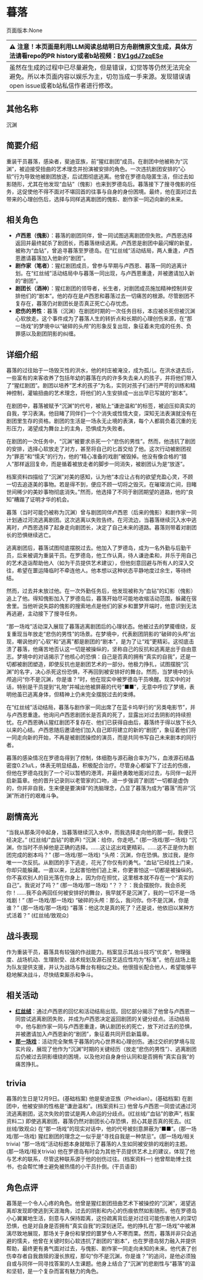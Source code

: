 # 暮落
页面版本:None
 

| :warning: 注意！本页面是利用LLM阅读总结明日方舟剧情原文生成，具体方法请看repo的PR history或者b站视频：[BV1gdJ7zqESe](https://www.bilibili.com/video/BV1gdJ7zqESe/)         |
|:----------------------------|
| 虽然在生成的过程中已尽量避免，但是错误，幻觉等等仍然无法完全避免。所以本页面内容以娱乐为主，切勿当成一手来源。发现错误请open issue或者b站私信作者进行修改。|



## 其他名称
沉渊
## 简要介绍
重装干员暮落，感染者，斐迪亚族，前“猩红剧团”成员。在剧团中他被称为“沉渊”，被迫接受扭曲的艺术理念并扮演被安排的角色。一次违抗剧团安排的“心软”行为导致他被剧团放逐，后试图彻底逃离。他曾在罗德岛隐匿生活，但过去如影随形，尤其在他发现“血钻”（傀影）也来到罗德岛后。暮落接下了搜寻傀影的任务，这促使他不得不面对不堪回首的往事与自身的身份困境。最终，他在面对过去带来的心理创伤后，选择与同样逃离剧团的傀影、剧作家一同迈向新的未来。
## 相关角色
-   **卢西恩（傀影）**：暮落的剧团同伴，曾一同试图逃离剧团但失败。卢西恩选择返回并最终弑杀了剧团长，而暮落继续逃离。卢西恩是剧团中最闪耀的新星，被称为“血钻”，曾追寻暮落至罗德岛。在“红丝绒”活动结局，两人重逢，卢西恩邀请暮落加入他新的“剧团”。
-   **剧作家（笔者）**：猩红剧团成员，曾参与早期与卢西恩、暮落一同的逃离计划。在“红丝绒”活动结局中与暮落一同出现，与卢西恩重逢，并被邀请加入新的“剧团”。
-   **剧团长（酒神）**：猩红剧团的领导者，长生者，对剧团成员施加精神控制并安排他们的“剧本”。他的存在是卢西恩和暮落过去一切痛苦的根源。尽管剧团不复存在，暮落仍对剧团长是否真正死亡心存忧虑。
-   **悲伤的男性**：暮落（沉渊）在剧团时期的一次任务目标，本应被杀死但被沉渊心软放走。这个事件成为了暮落人生的转折点和长期的心理创伤来源，在“那一场戏”的梦境中以“破碎的头颅”的形象反复出现，象征着未完成的任务、负罪感以及剧团阴影的纠缠。
## 详细介绍
暮落的过往始于一场毁灭性的洪水，他的村庄被淹没，成为孤儿。在洪水退去后，一些富有的来客收养了包括年幼的暮落在内的许多失去亲人的孩子，并将他们带入了“猩红剧团”。剧团以培养“艺术的孩子”为名，实则对孩子们进行严苛的训练和精神控制，灌输扭曲的艺术理念，将他们的人生安排成一出出早已写就的“剧本”。

在剧团中，暮落被赋予“沉渊”的代号，被贴上“谦逊温和”的标签，被迫压抑真实的自我，学习表演。他目睹了同伴们一个个消失或性情大变，深知无法表演就没有在剧团里生存的资格。剧团的生活是一场永无止境的表演，每个人都肩负着沉重的无形压力，渴望成为舞台上的主角，恐惧成为失败者。

在剧团的一次任务中，“沉渊”被要求杀死一个“悲伤的男性”。然而，他违抗了剧团的安排，选择心软放走了对方，甚至将自己的匕首交给了他。这次行动被剧团视为“罪恶”和“懦夫”的行为，他的“精心准备的戏剧”被毁掉。他没有像合格的“猎人”那样返回复命，而是循着被放走者的脚步一同消失，被剧团认为是“放逐”。

档案资料四描绘了“沉渊”对美的感知，认为他“本应让占有的欲望充盈心灵，不顾一切去追逐美的事物。若是得不到，便应不顾一切将之毁灭。在璀璨消亡间，目睹世间稀少的美妙事物彻底消失。”然而，他选择了不同于剧团期望的道路，他的“良知”糟蹋了证明才华的机会。

暮落（当时可能仍被称为沉渊）曾与剧团同伴卢西恩（后来的傀影）和剧作家一同计划通过河流逃离剧团。这次逃离以失败告终。在河流边，当暮落继续沉入水中逃离时，卢西恩选择了起身走向剧团长，决定了自己未来的道路。暮落则带着对剧团长的恐惧继续逃亡。

逃离剧团后，暮落试图彻底摆脱过去。他加入了罗德岛，成为一名外勤与后勤干员，后来被调为重装干员。在罗德岛，他工作认真，待人谦逊柔和，并乐于用自己的艺术造诣帮助他人（如为干员提供艺术建议），但他刻意回避与所有人的深入交往，希望在噩运降临时不牵连他人。他本想以这种状态平静地度过余生，等待终结。

然而，过去并未放过他。在一次外勤任务后，他发现被称为“血钻”的幻影（傀影）追上了他。得知傀影加入了罗德岛后，暮落开始尽可能地收缩活动范围，躲藏在宿舍里。当他听说失踪的傀影的搜索地点是他们的家乡和噩梦开端时，他意识到无法再逃避，主动接下了搜寻任务。

“那一场戏”活动深入展现了暮落逃离剧团后的心理状态。他被过去的梦魇缠绕，反复重现当年放走“悲伤的男性”的场景。在梦境中，代表剧团阴影的“破碎的头颅”出现，嘲讽他的“心软”和“逃离”都是剧团的“剧本”，是为了让“戏”更精彩。这彻底击溃了暮落，他痛苦地否认这一切是被操纵的，坚称自己的反抗和逃离是出于自由意志。梦境中的对话揭示了他核心的恐惧：自己是否真的拥有“真实的自我”，还是一切都被剧团塑造，即使反抗也是剧团艺术的一部分。他极力挣扎，试图摆脱“沉渊”的名字，决心杀死这份恐惧，不再回到被安排好的舞台。然而，当梦境中的头颅追问“你不是沉渊，你是谁？”时，他在现实中被罗德岛干员唤醒。现实中的对话，特别是干员提到“礼物”并喊出他被屏蔽的代号“■■”，无意中呼应了梦境，表明他虽已逃离身体，但精神上仍未完全摆脱过去的束缚。

在“红丝绒”活动结局，暮落与剧作家一同出席了在蓝卡坞举行的“另类电影节”，并与卢西恩重逢。他询问卢西恩剧团长是否真的死了，显露出对过去阴影的持续担忧。在卢西恩确认猩红剧团不复存在、他们已获得自由后，暮落终于得以放下长久以来的心结。卢西恩随后邀请他们加入自己即将建立的新的“剧团”，象征着他们将一同走向新的开始，不再是被剧团操控的演员，而是共同书写自己未来剧本的同行者。

暮落的感染情况在罗德岛得到了控制，体细胞与源石融合率为7%，血液源石结晶密度0.21u/L，体表无明显结晶，积极配合治疗。尽管身心都留下了过去的伤痕，但他在罗德岛找到了一个可以暂栖的港湾，并最终勇敢地面对过去，与同伴一起开启新篇章。他的晋升记录则以老管家的口吻，进一步强调了剧团“一切都是虚伪的，你并非自我，生来便是要演绎”的洗脑理念，凸显了暮落为成为“暮落”而非“沉渊”所进行的艰难斗争。
## 剧情高光
“当我从那条河中起身，当暮落继续沉入水中，而我选择走向他的那一刻，我便已经决定。” (红丝绒/"血钻"的歌声)
“沉渊：给你，你走吧。” (那一场戏/那一场戏)
“沉渊，你当时不杀掉他是正确的选择。......这让这出戏更精彩。......这不正是你为剧团完成的剧本吗？” (那一场戏/那一场戏)
“头颅：沉渊，你在恐惧。放过我，是你唯一一次反抗。从剧团的手下逃走，花光了你仅有的勇气。“血钻”已经找上门来，你却只能躲藏。一直以来，比起害怕他们追上来，你更害怕这一切都是被操纵的。你不喜欢别人的目光落在你身上，因为你在担忧，这里根本就不存在一个“真实的自己”。我说对了吗？” (那一场戏/那一场戏)
“？？？：我会摆脱你，我会杀死你！......我不会再回任何被安排好的舞台，我早就不是沉渊了，我的一切不是一场戏剧！” (那一场戏/那一场戏)
“破碎的头颅：那么，我问你。你不是沉渊，你是谁？” (那一场戏/那一场戏)
“暮落：他这次是真的死了？还是说，他依旧以某种方式活着？” (红丝绒/致观众)
## 战斗表现
作为重装干员，暮落具有较强的作战能力。档案显示其战斗技巧“优良”，物理强度、战场机动、生理耐受、战术规划及源石技艺适应性均为“标准”。他在战场上能为队友提供支援，并认为战场与舞台有相似之处。他很擅长配合他人，希望能够平稳地解决战斗，尽快结束厮杀和争斗。
## 相关活动
-   **[红丝绒](../stories/act43side.md)**：通过卢西恩的回忆和活动结局出现。回忆部分揭示了他曾与卢西恩一同尝试逃离剧团失败，并成为卢西恩决定返回剧团的关键分歧点。活动结局中，他与剧作家一同与卢西恩重逢，确认剧团长的死亡，放下对过去的恐惧，并被邀请加入卢西恩新的“剧团”，象征着共同开启新篇章。
-   **[那一场戏](../stories/story_aprot2_set_1.md)**：活动完全聚焦于暮落的内心世界和心理创伤。通过交织的梦境与现实片段，展现了他作为“沉渊”时期的关键经历（放走“悲伤的男性”）、逃离剧团后仍被过去阴影缠绕的困境，以及他对自身身份认同和是否拥有“真实自我”的痛苦挣扎。
## trivia
暮落的生日是12月9日。(基础档案)
他是斐迪亚族（Pheidian）。(基础档案)
在剧团中，他被安排的性格是“谦逊温和”。(档案资料三)
他曾与卢西恩一同尝试通过河流逃离剧团，这次失败的尝试是两人命运的分歧点。(红丝绒/"血钻"的歌声", 档案资料二)
即使逃离剧团，暮落仍然对剧团长心存恐惧，担心其是否真的死去。(红丝绒/致观众)
在“那一场戏”的现实对话中，他的代号被刻意屏蔽为“■■”。(那一场戏/那一场戏)
猩红剧团的理念之一似乎是“寻找自我是一种禁忌”。(那一场戏/相关trivia)
“那一场戏”活动标题本身就暗示了暮落的人生如同被安排的戏剧的主题。(那一场戏/相关trivia)
他在罗德岛有时会为其他干员提供艺术上的建议，体现了他与艺术的联系，尽管这种联系源于他的创伤过往。(档案资料一)
他曾帮助博士找书，也会帮忙博士避免被热情的小干员扑倒。(干员语音)
## 角色点评
暮落是一个令人心疼的角色。他曾是猩红剧团扭曲艺术下被操控的“沉渊”，渴望逃离却发现即使逃到天涯海角，过去的阴影和内心的伤痕依然如影随形。他在罗德岛小心翼翼地生活，刻意与人保持距离，这份疏离背后是对过往可能伤害他人的深切恐惧，也是对自身是否拥有“真实自我”的深刻迷茫。他的挣扎在“那一场戏”中被淋漓尽致地展现，那场关于身份和掌控的噩梦令人不寒而栗。然而，暮落并非只会逃避的懦夫，他曾在关键时刻心软违抗了剧团的“剧本”，也在罗德岛努力融入并提供帮助，最终更有勇气面对过去，与傀影、剧作家一同走向未知的未来。他代表了创伤幸存者自我救赎的漫长旅程，那句“你不是沉渊，你是谁？”的追问，是他必须独自或与同伴一同寻找答案的人生课题。他身上结合了“沉渊”的悲剧性与“暮落”的温和坚韧，是一个复杂而富有魅力的角色。